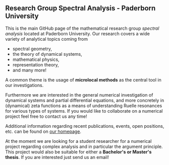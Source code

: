 ## Research Group Spectral Analysis - Paderborn University

This is the main GitHub page of the mathematical research group *spectral analysis* located at Paderborn University. Our research covers a wide variety of analytical topics coming from

- spectral geometry,
- the theory of dynamical systems,
- mathematical physics,
- representation theory,
- and many more!

A common theme is the usage of **microlocal methods** as the central tool in our investigations.

Furthermore we are interested in the general numerical investigation of dynamical systems and partial differential equations, and more concretely in (dynamical) zeta functions as a means of understanding Ruelle resonances for various types of systems. If you would like to collaborate on a numerical project feel free to contact us any time!

Additional information regarding recent publications, events, open positions, etc. can be found on [our homepage](https://math.uni-paderborn.de/ag/arbeitsgruppe-spektralanalysis/).

At the moment we are looking for a student researcher for a numerical project regarding complex analysis and in particular the argument principle. This project would also be suitable for either a **Bachelor's or Master's thesis**. If you are interested just send us an email!
